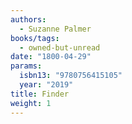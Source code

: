 ```yaml
---
authors:
  - Suzanne Palmer
books/tags:
  - owned-but-unread
date: "1800-04-29"
params:
  isbn13: "9780756415105"
  year: "2019"
title: Finder
weight: 1
---
```


<!--more-->
